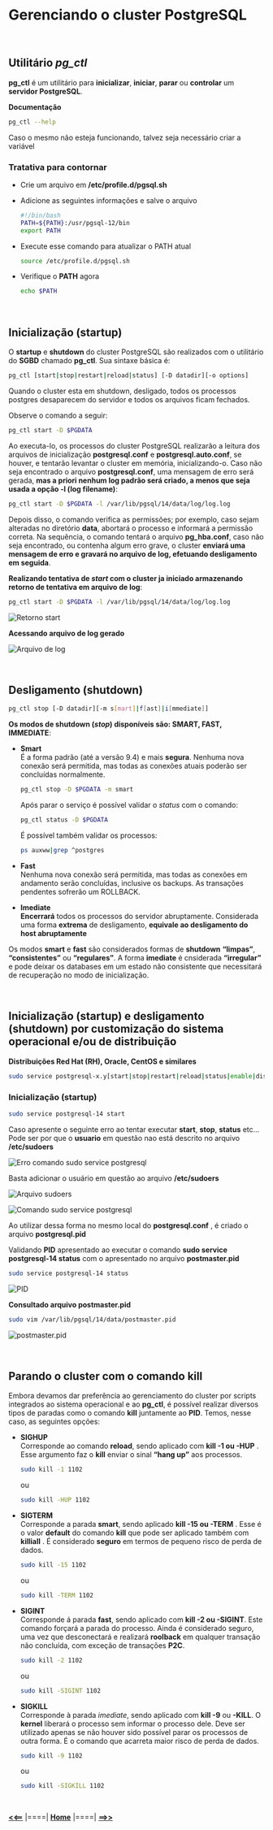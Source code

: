 # **Gerenciando o cluster PostgreSQL**

<br/>

## **Utilitário *pg_ctl***

**pg_ctl** é um utilitário para **inicializar**, **iniciar**, **parar** ou **controlar** um **servidor PostgreSQL**.

**Documentação**

```bash
pg_ctl --help
```

Caso o mesmo não esteja funcionando, talvez seja necessário criar a variável 

### **Tratativa para contornar**

- Crie um arquivo em **/etc/profile.d/pgsql.sh**
- Adicione as seguintes informações e salve o arquivo

  ```bash
  #!/bin/bash
  PATH=${PATH}:/usr/pgsql-12/bin
  export PATH
  ```

- Execute esse comando para atualizar o PATH atual
  
  ```bash
  source /etc/profile.d/pgsql.sh
  ```

- Verifique o **PATH** agora

  ```bash
  echo $PATH
  ```

<br/>

## **Inicialização (startup)**

O **startup** e **shutdown** do cluster PostgreSQL são realizados com o utilitário do **SGBD** chamado **pg_ctl**. Sua sintaxe básica é:

```bash
pg_ctl [start|stop|restart|reload|status] [-D datadir][-o options]
```

Quando o cluster esta em shutdown, desligado, todos os processos postgres desaparecem do servidor e todos os arquivos ficam fechados. 

Observe o comando a seguir:

```bash
pg_ctl start -D $PGDATA
```

Ao executa-lo, os processos do cluster PostgreSQL realizarão a leitura dos arquivos de inicialização **postgresql.conf** e **postgresql.auto.conf**, se houver, e tentarão levantar o cluster em memória, inicializando-o. Caso não seja encontrado o arquivo **postgresql.conf**, uma mensagem de erro será gerada, **mas a priori nenhum log padrão será criado, a menos que seja usada a opção -l (log filename)**:

```bash
pg_ctl start -D $PGDATA -l /var/lib/pgsql/14/data/log/log.log
```

Depois disso, o comando verifica as permissões; por exemplo, caso sejam alteradas no diretório **data**, abortará o processo e informará a permissão correta. Na sequência, o comando tentará o arquivo **pg_hba.conf**, caso não seja encontrado, ou contenha algum erro grave, o cluster **enviará uma mensagem de erro e gravará no arquivo de log, efetuando desligamento em seguida**.

**Realizando tentativa de *start* com o cluster ja iniciado armazenando retorno de tentativa em arquivo de log**:

```bash
pg_ctl start -D $PGDATA -l /var/lib/pgsql/14/data/log/log.log
```

![Retorno start](./img/retorno_start_log_1.png "Retorno comando pg_ctl start")

**Acessando arquivo de log gerado**

![Arquivo de log](./img/retorno_start_log_2.png "Arquivo de log")

<br/>

## **Desligamento (shutdown)**

```bash
pg_ctl stop [-D datadir][-m s[mart]|f[ast]|i[mmediate]]
```

**Os modos de shutdown (*stop*) disponíveis são: SMART, FAST, IMMEDIATE**:

- **Smart**<br/>
  É a forma padrão (até a versão 9.4) e mais **segura**. Nenhuma nova conexão será permitida, mas todas as conexões atuais poderão ser concluídas normalmente.

  ```bash
  pg_ctl stop -D $PGDATA -m smart
  ```

  Após parar o serviço é possível validar o *status* com o comando:

  ```bash
  pg_ctl status -D $PGDATA
  ```
  É possível também validar os processos:

  ```bash
  ps auxww|grep ^postgres
  ```

- **Fast**<br/>
  Nenhuma nova conexão será permitida, mas todas as conexões em andamento serão concluídas, inclusive os backups. As transações pendentes sofrerão um ROLLBACK.

- **Imediate**<br/>
  **Encerrará** todos os processos do servidor abruptamente. Considerada uma forma **extrema** de desligamento, **equivale ao desligamento do host abruptamente**

Os modos **smart** e **fast** são considerados formas de **shutdown** **“limpas”**, **“consistentes”** ou **“regulares”**. A forma **imediate** é cnsiderada **“irregular”** e pode deixar os databases em um estado não consistente que necessitará de recuperação no modo de inicialização.

<br/>

## **Inicialização (startup) e desligamento (shutdown) por customização do sistema operacional e/ou de distribuição**

**Distribuições Red Hat (RH), Oracle, CentOS e similares**

```bash
sudo service postgresql-x.y[start|stop|restart|reload|status|enable|disable]
```

### **Inicialização (startup)**
  ```bash
  sudo service postgresql-14 start
  ```

Caso apresente o seguinte erro ao tentar executar **start**, **stop**, **status** etc... Pode ser por que o **usuario** em questão nao está descrito no arquivo **/etc/sudoers**

![Erro comando sudo service postgresql](./img/erro_sudo_service_1.png "Mensagem de erro")

Basta adicionar o usuário em questão ao arquivo **/etc/sudoers**

![Arquivo sudoers](./img/arquivo_sudoers.png "Arquivo sudoers")

![Comando sudo service postgresql](./img/sudo_service_status.png "Comando sudo service status")

Ao utilizar dessa forma no mesmo local do **postgresql.conf** , é criado o arquivo **postgresql.pid**

Validando **PID** apresentado ao executar o comando **sudo service postgresql-14 status** com o apresentado no arquivo **postmaster.pid**

```bash
sudo service postgresql-14 status
```

![PID](./img/sudo_service_status_pid.png "PID")

**Consultado arquivo postmaster.pid**

```bash
sudo vim /var/lib/pgsql/14/data/postmaster.pid
```

![postmaster.pid](./img/postmaster.pid.png "Arquivo postmaster.pid")

<br/>

## **Parando o cluster com o comando kill**

Embora devamos dar preferência ao gerenciamento do cluster por scripts integrados ao sistema operacional e ao **pg_ctl**, é possível realizar diversos tipos de paradas como o comando **kill** juntamente ao **PID**. Temos, nesse caso, as seguintes opções:

- **SIGHUP**<br/>
  Corresponde ao comando **reload**, sendo aplicado com **kill -1 ou -HUP** . Esse argumento faz o **kill** enviar o sinal **“hang up”** aos processos.

  ```bash
  sudo kill -1 1102
  ```

  ou

  ```bash
  sudo kill -HUP 1102
  ```

- **SIGTERM**<br/>
  Corresponde a parada **smart**, sendo aplicado **kill -15 ou -TERM** . Esse é o valor **default** do comando **kill** que pode ser aplicado também com **killiall** . É considerado **seguro** em termos de pequeno risco de perda de dados.

  ```bash
  sudo kill -15 1102
  ```

  ou 

  ```bash
  sudo kill -TERM 1102
  ```

- **SIGINT**<br/>
  Corresponde á parada **fast**, sendo aplicado com **kill -2 ou -SIGINT**. Este comando forçará a parada do processo. Ainda é considerado seguro, uma vez que desconectará e realizará **roolback** em qualquer transação não concluída, com exceção de transações **P2C**.

  ```bash
  sudo kill -2 1102
  ```

  ou 

  ```bash
  sudo kill -SIGINT 1102
  ```

- **SIGKILL**<br/>
  Corresponde à parada *imediate*, sendo aplicado com **kill -9** ou **-KILL**. O **kernel** liberará o processo sem informar o processo dele. Deve ser utilizado apenas se não houver sido possível parar os processos de outra forma. É o comando que acarreta maior risco de perda de dados.

  ```bash
  sudo kill -9 1102
  ```

  ou

  ```bash
  sudo kill -SIGKILL 1102
  ```

<br/>

[**<<==**](../capitulo_3/capitulo_3.md) |====| [**Home**](../README.md) |====| [**==>>**](../capitulo_5/capitulo_5.md)